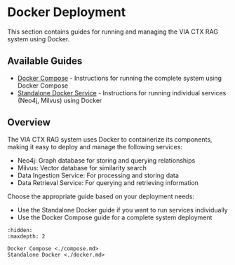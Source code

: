 <!--
SPDX-FileCopyrightText: Copyright (c) 2025 NVIDIA CORPORATION & AFFILIATES. All rights reserved.
SPDX-License-Identifier: Apache-2.0
 *
Licensed under the Apache License, Version 2.0 (the "License");
you may not use this file except in compliance with the License.
You may obtain a copy of the License at
 *
http://www.apache.org/licenses/LICENSE-2.0
 *
Unless required by applicable law or agreed to in writing, software
distributed under the License is distributed on an "AS IS" BASIS,
WITHOUT WARRANTIES OR CONDITIONS OF ANY KIND, either express or implied.
See the License for the specific language governing permissions and
limitations under the License.
-->
# Docker Deployment

This section contains guides for running and managing the VIA CTX RAG system using Docker.

## Available Guides

- [Docker Compose](compose.md) - Instructions for running the complete system using Docker Compose
- [Standalone Docker Service](docker.md) - Instructions for running individual services (Neo4j, Milvus) using Docker

## Overview

The VIA CTX RAG system uses Docker to containerize its components, making it easy to deploy and manage the following services:

- Neo4j: Graph database for storing and querying relationships
- Milvus: Vector database for similarity search
- Data Ingestion Service: For processing and storing data
- Data Retrieval Service: For querying and retrieving information

Choose the appropriate guide based on your deployment needs:
- Use the Standalone Docker guide if you want to run services individually
- Use the Docker Compose guide for a complete system deployment

```{toctree}
:hidden:
:maxdepth: 2

Docker Compose <./compose.md>
Standalone Docker <./docker.md>

```
